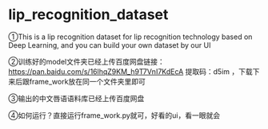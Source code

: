 # lip_recognition_dataset
①This is a lip recognition dataset for  lip recognition technology based on Deep Learning, and you can build your own dataset by our UI 
  
②训练好的model文件夹已经上传百度网盘链接：https://pan.baidu.com/s/16lhqZ9KM_h9T7VnI7KdEcA 提取码：d5im ，下载下来后跟frame_work放在同一个文件夹里即可  
  
③输出的中文唇语语料库已经上传百度网盘  

④如何运行？直接运行frame_work.py就可，好看的ui，看一眼就会
